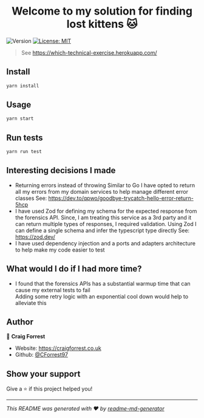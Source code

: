 <h1 align="center">Welcome to my solution for finding lost kittens 🐱</h1>
<p>
  <img alt="Version" src="https://img.shields.io/badge/version-1.0.0-blue.svg?cacheSeconds=2592000" />
  <a href="#" target="_blank">
    <img alt="License: MIT" src="https://img.shields.io/badge/License-MIT-yellow.svg" />
  </a>
</p>

> See https://which-technical-exercise.herokuapp.com/

## Install

```sh
yarn install
```

## Usage

```sh
yarn start
```

## Run tests

```sh
yarn run test
```

## Interesting decisions I made

- Returning errors instead of throwing Similar to Go I have opted to return all my errors from my domain services to
  help manage different error classes See: https://dev.to/qpwo/goodbye-trycatch-hello-error-return-5hcp
- I have used Zod for defining my schema for the expected response from the forensics API. Since, I am treating this
  service as a 3rd party and it can return multiple types of responses, I required validation. Using Zod I can define a
  single schema and infer the typescript type directly See: https://zod.dev/
- I have used dependency injection and a ports and adapters architecture to help make my code easier to test

## What would I do if I had more time?

- I found that the forensics APIs has a substantial warmup time that can cause my external tests to fail  
  Adding some retry logic with an exponential cool down would help to alleviate this

## Author

👤 **Craig Forrest**

- Website: https://craigforrest.co.uk
- Github: [@CForrest97](https://github.com/CForrest97)

## Show your support

Give a ⭐️ if this project helped you!

---

_This README was generated with ❤️ by [readme-md-generator](https://github.com/kefranabg/readme-md-generator)_

